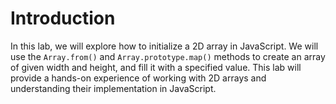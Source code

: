 # Introduction

In this lab, we will explore how to initialize a 2D array in JavaScript. We will use the `Array.from()` and `Array.prototype.map()` methods to create an array of given width and height, and fill it with a specified value. This lab will provide a hands-on experience of working with 2D arrays and understanding their implementation in JavaScript.
